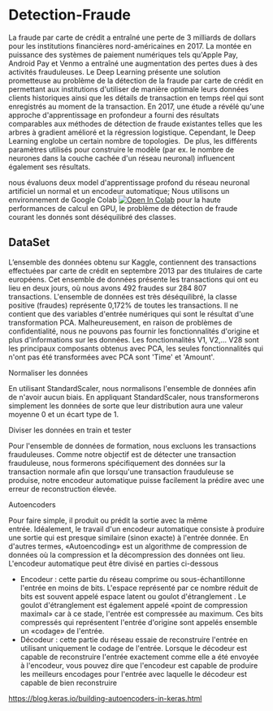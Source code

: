 # Detection-Fraude


La fraude par carte de crédit a entraîné une perte de 3 milliards de dollars pour les institutions financières nord-américaines en 2017. La montée en puissance des systèmes de paiement numériques tels qu'Apple Pay, Android Pay et Venmo a entraîné une augmentation des pertes dues à des activités frauduleuses. Le Deep Learning présente une solution prometteuse au problème de la détection de la fraude par carte de crédit en permettant aux institutions d'utiliser de manière optimale leurs données clients historiques ainsi que les détails de transaction en temps réel qui sont enregistrés au moment de la transaction. En 2017, une étude a révélé qu'une approche d'apprentissage en profondeur a fourni des résultats comparables aux méthodes de détection de fraude existantes telles que les arbres à gradient amélioré et la régression logistique. Cependant, le Deep Learning englobe un certain nombre de topologies. 
De plus, les différents paramètres utilisés pour construire le modèle (par ex. le nombre de neurones dans la couche cachée d'un réseau neuronal) influencent également ses résultats. 

nous évaluons deux model d'apprentissage profond du réseau neuronal artificiel un normal et un encodeur automatique; Nous utilisons un environnement de Google Colab [![Open In Colab](https://colab.research.google.com/assets/colab-badge.svg)](https://colab.research.google.com/github/googlecolab/colabtools/blob/master/notebooks/colab-github-demo.ipynb) pour la haute performances de calcul en GPU, le problème de détection de fraude courant les donnés sont déséquilibré des classes. 

## DataSet
 
L’ensemble des données obtenu sur Kaggle, contiennent des transactions effectuées par carte de crédit en septembre 2013 par des titulaires de carte européens. Cet ensemble de données présente les transactions qui ont eu lieu en deux jours, où nous avons 492 fraudes sur 284 807 transactions. L'ensemble de données est très déséquilibré, la classe positive (fraudes) représente 0,172% de toutes les transactions.
Il ne contient que des variables d'entrée numériques qui sont le résultat d'une transformation PCA. Malheureusement, en raison de problèmes de confidentialité, nous ne pouvons pas fournir les fonctionnalités d'origine et plus d'informations sur les données. Les fonctionnalités V1, V2,… V28 sont les principaux composants obtenus avec PCA, les seules fonctionnalités qui n'ont pas été transformées avec PCA sont 'Time' et 'Amount'. 

Normaliser les données

En utilisant StandardScaler, nous normalisons l'ensemble de données afin de n'avoir aucun biais. En appliquant StandardScaler, nous transformerons simplement les données de sorte que leur distribution aura une valeur moyenne 0 et un écart type de 1.

Diviser les données en train et tester

Pour l'ensemble de données de formation, nous excluons les transactions frauduleuses. Comme notre objectif est de détecter une transaction frauduleuse, nous formerons spécifiquement des données sur la transaction normale afin que lorsqu'une transaction frauduleuse se produise, notre encodeur automatique puisse facilement la prédire avec une erreur de reconstruction élevée.

Autoencoders

Pour faire simple, il produit ou prédit la sortie avec la même entrée. Idéalement, le travail d'un encodeur automatique consiste à produire une sortie qui est presque similaire (sinon exacte) à l'entrée donnée. En d'autres termes, «Autoencoding» est un algorithme de compression de données où la compression et la décompression des données ont lieu.
L'encodeur automatique peut être divisé en parties ci-dessous
* Encodeur : cette partie du réseau comprime ou sous-échantillonne l'entrée en moins de bits. L'espace représenté par ce nombre réduit de bits est souvent appelé espace latent ou goulot d'étranglement . Le goulot d'étranglement est également appelé «point de compression maximal» car à ce stade, l'entrée est compressée au maximum. Ces bits compressés qui représentent l'entrée d'origine sont appelés ensemble un «codage» de l'entrée.
* Décodeur : cette partie du réseau essaie de reconstruire l'entrée en utilisant uniquement le codage de l'entrée. Lorsque le décodeur est capable de reconstruire l'entrée exactement comme elle a été envoyée à l'encodeur, vous pouvez dire que l'encodeur est capable de produire les meilleurs encodages pour l'entrée avec laquelle le décodeur est capable de bien reconstruire 



https://blog.keras.io/building-autoencoders-in-keras.html
